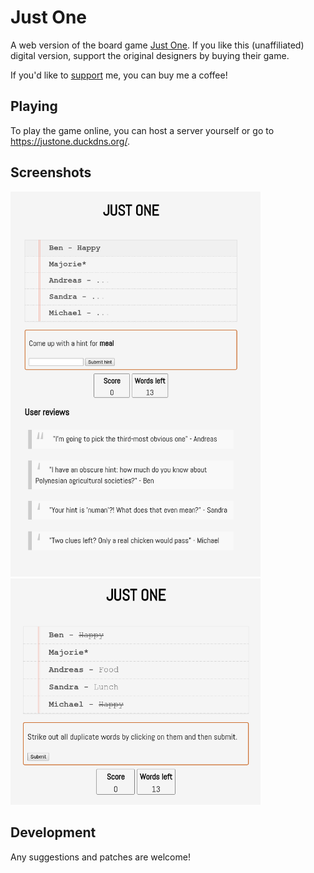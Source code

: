 Just One
========

A web version of the board game [Just One](https://www.boardgamegeek.com/boardgame/254640/just-one). If you like this (unaffiliated) digital version, support the original designers by buying their game.

If you'd like to [support](https://www.buymeacoffee.com/benruijl) me, you can buy me a coffee!

Playing
-------
To play the game online, you can host a server yourself or go to https://justone.duckdns.org/.

Screenshots
-----------
<img src="include/justone_gameplay.png" alt="Gameplay" width="400"/>
<br/>
<img src="include/justone_gameplay2.png" alt="Gameplay" width="400"/>


Development
-----------
Any suggestions and patches are welcome!